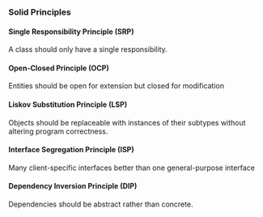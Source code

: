 ### Solid Principles

#### Single Responsibility Principle (SRP)
A class should only have a single responsibility.

#### Open-Closed Principle (OCP)
Entities should be open for extension but closed for modification

#### Liskov Substitution Principle (LSP)
Objects should be replaceable with instances of their subtypes without altering program correctness.

#### Interface Segregation Principle (ISP)
Many client-specific interfaces better than one general-purpose interface

#### Dependency Inversion Principle (DIP)
Dependencies should be abstract rather than concrete.